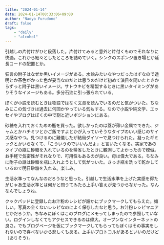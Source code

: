 ```yaml
---
title: "2024-01-14"
date: 2024-01-14T00:33:06+09:00
author: "Naoya Furudono"
draft: false
tags:
    - "daily"
    - "alcohol"
---
```


引越しの片付けがひと段落した。片付けてみると意外と片付くものでそれなりに快適。これから細々としたところを詰めていく。シンクのスポンジ置き場とか延長コードの配置とか。

狂言の附子はなぜか黒いイメージがある。水飴みたいなやつだったはずなので透明とか茶色がかった色が妥当なのだとは思うのだけど初めて演目を聞いたときからずっと附子は黒いイメージ。サトウキビを精製するときに黒いタイミングがありそうなイメージもある。多分石油に引っ張られている。

ぼくが小説を読むときは物語ではなく文章を読んでいるのだと気がついた。ちなみにこの気づきは過去に何回かやっている気もする。なので小説や純文学、エッセイやブログはぼくの中で割と近いポジションにある。

砂糖を入れておくための瓶を買った。欲しかったのは蓋が薄い金属でできた、ジャムとかハチミツとかご飯ですよとかが入っていそうなタイプのいい感じのサイズ感なやつ。見つけるのに難儀したが結局ダイソーで見つけられた。凝ったギミックとかいらなくて、「こういうのでいいんだよ」と言いたくなる。実家であのタイプの瓶に砂糖を入れているのを帰省したときに観測してよかったので模倣。お手軽で気密性がそれなりで、可用性もあるのが良い。母は偉大である。ちなみに附子の話は砂糖を瓶に入れようとして気がついた。さっき瓶を洗って乾かしているので明日砂糖を入れる。楽しみ。

生活水準ってなんなのだろうなと思った。引越しで生活水準を上げた実感を得たがじゃあ生活水準とは何かと問うてみたら上手い答えが見つからなかった。なんなんでしょうね。

クックパッドに登録したお汁粉のレシピが誰かにブックマークしてもらえた。嬉しい。写真の全くないレシピなのによく保存したなと思う。お汁粉レシピマニアとかだろうか。ちなみにぼくはこのブログにメモってしまったので参照していない。ログインしなくてもアクセスできるのは偉大。オープンなインターネットの良さ。でもブログページを仮にブックマークしてもらってもぼくはその事実をしれないので喜べないから悲しくもある。上手いプロトコルがあるといいのだけど（ありそう）。

